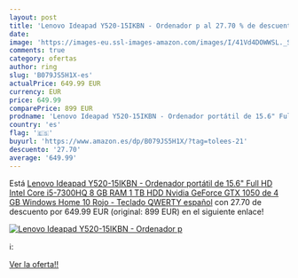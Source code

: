 ```yaml
---
layout: post
title: 'Lenovo Ideapad Y520-15IKBN - Ordenador p al 27.70 % de descuento'
date: 
image: 'https://images-eu.ssl-images-amazon.com/images/I/41Vd4DOWWSL._SL200_.jpg'
comments: true
category: ofertas
author: ring
slug: 'B079JS5H1X-es'
actualPrice: 649.99 EUR
currency: EUR
price: 649.99
comparePrice: 899 EUR
prodname: 'Lenovo Ideapad Y520-15IKBN - Ordenador portátil de 15.6" Full HD  Intel Core i5-7300HQ  8 GB RAM  1 TB HDD  Nvidia GeForce GTX 1050 de 4 GB  Windows Home 10   Rojo - Teclado QWERTY español'
country: 'es'
flag: '🇪🇸'
buyurl: 'https://www.amazon.es/dp/B079JS5H1X/?tag=tolees-21'
descuento: '27.70'
average: '649.99'
---
```


Está [Lenovo Ideapad Y520-15IKBN - Ordenador portátil de 15.6" Full HD  Intel Core i5-7300HQ  8 GB RAM  1 TB HDD  Nvidia GeForce GTX 1050 de 4 GB  Windows Home 10   Rojo - Teclado QWERTY español](https://www.amazon.es/dp/B079JS5H1X/?tag=tolees-21) con 27.70 de descuento por 649.99 EUR (original: 899 EUR) en el siguiente enlace!

[![Lenovo Ideapad Y520-15IKBN - Ordenador p](https://images-eu.ssl-images-amazon.com/images/I/41Vd4DOWWSL._SL200_.jpg)](https://www.amazon.es/dp/B079JS5H1X/?tag=tolees-21)

ℹ️:


[Ver la oferta!!](https://www.amazon.es/dp/B079JS5H1X/?tag=tolees-21)
